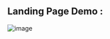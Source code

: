 ## Landing Page Demo : 
![image](https://user-images.githubusercontent.com/101810628/226151925-5c44b4e4-dad2-4661-b9d5-fb7fc714dd6b.png)

